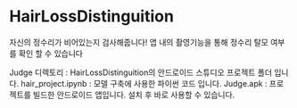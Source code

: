 # HairLossDistinguition
자신의 정수리가 비어있는지 검사해줍니다! 앱 내의 촬영기능을 통해 정수리 탈모 여부를 확인 할 수 있습니다

Judge 디렉토리 : HairLossDistinguition의 안드로이드 스튜디오 프로젝트 폴더 입니다.
hair_project.ipynb : 모델 구축에 사용한 파이썬 코드 입니다.
Judge.apk : 프로젝트를 빌드한 안드로이드 앱입니다. 설치 후 바로 사용할 수 있습니다.
